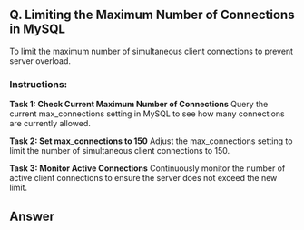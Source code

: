 ## Q. Limiting the Maximum Number of Connections in MySQL

To limit the maximum number of simultaneous client connections to prevent server overload.

### Instructions:

**Task 1: Check Current Maximum Number of Connections**
Query the current max_connections setting in MySQL to see how many connections are currently allowed.

**Task 2: Set max_connections to 150**
Adjust the max_connections setting to limit the number of simultaneous client connections to 150.

**Task 3: Monitor Active Connections**
Continuously monitor the number of active client connections to ensure the server does not exceed the new limit.


## Answer

